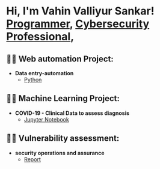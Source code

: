 <h1>Hi, I'm Vahin Valliyur Sankar! <br/><a href="https://github.com/joshmadakor1">Programmer</a>, <a href="https://www.linkedin.com/in/vahinsankar007/">Cybersecurity Professional</a>, 

<h2>👨‍💻 Web automation Project:</h2>

- <b>Data entry-automation</b>
  - [Python](https://github.com/vahin-git/data-automation)

<h2>👨‍💻 Machine Learning Project:</h2>

- <b>COVID-19 - Clinical Data to assess diagnosis</b>
  - [Jupyter Notebook](https://github.com/vahin-git/machine-learning-project/blob/main/ML_Group_10_Group_Project_Master.ipynb)

<h2>👨‍💻 Vulnerability assessment:</h2>

- <b>security operations and assurance</b>
  - [Report](https://github.com/vahin-git/SOA-report/tree/main)
<!--
**joshmadakor1/joshmadakor1** is a ✨ _special_ ✨ repository because its `README.md` (this file) appears on your GitHub profile.

Here are some ideas to get you started:

- 🔭 I’m currently working on ...
- 🌱 I’m currently learning ...
- 👯 I’m looking to collaborate on ...
- 🤔 I’m looking for help with ...
- 💬 Ask me about ...
- 📫 How to reach me: ...
- 😄 Pronouns: ...
- ⚡ Fun fact: ...
-->
